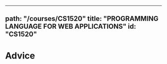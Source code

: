 
---
path: "/courses/CS1520"
title: "PROGRAMMING LANGUAGE FOR WEB APPLICATIONS"
id: "CS1520"
---

# Advice
